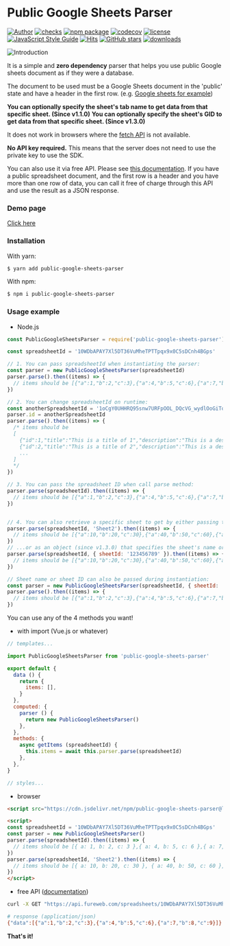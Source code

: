 # Public Google Sheets Parser

[![Author](https://img.shields.io/badge/Author-fureweb-blue)](https://github.com/fureweb-com)
[![checks](https://img.shields.io/github/checks-status/fureweb-com/public-google-sheets-parser/main)](https://img.shields.io/github/checks-status/fureweb-com/public-google-sheets-parser/main)
[![npm package](https://img.shields.io/npm/v/public-google-sheets-parser.svg)](https://www.npmjs.com/package/public-google-sheets-parser)
[![codecov](https://img.shields.io/codecov/c/github/fureweb-com/public-google-sheets-parser)](https://codecov.io/gh/fureweb-com/public-google-sheets-parser)
[![license](https://img.shields.io/npm/l/public-google-sheets-parser)](https://github.com/fureweb-com/public-google-sheets-parser/blob/main/LICENSE)
[![JavaScript Style Guide](https://img.shields.io/badge/code_style-standard-brightgreen.svg)](https://standardjs.com)
[![Hits](https://hits.seeyoufarm.com/api/count/incr/badge.svg?url=https%3A%2F%2Fgithub.com%2Ffureweb-com%2Fpublic-google-sheets-parser)](https://hits.seeyoufarm.com)
[![GitHub stars](https://img.shields.io/github/stars/fureweb-com/public-google-sheets-parser)](https://github.com/fureweb-com/public-google-sheets-parser/stargazers)
[![downloads](https://img.shields.io/npm/dm/public-google-sheets-parser)](https://www.npmjs.com/package/public-google-sheets-parser)

![Introduction](introduction.png)

It is a simple and **zero dependency** parser that helps you use public Google sheets document as if they were a database.


The document to be used must be a Google Sheets document in the 'public' state and have a header in the first row. (e.g. [Google sheets for example](https://docs.google.com/spreadsheets/d/10WDbAPAY7Xl5DT36VuMheTPTTpqx9x0C5sDCnh4BGps/edit#gid=1839148703))

**You can optionally specify the sheet's tab name to get data from that specific sheet. (Since v1.1.0)**
**You can optionally specify the sheet's GID to get data from that specific sheet. (Since v1.3.0)**

It does not work in browsers where the [fetch API](https://caniuse.com/fetch) is not available.

**No API key required.** This means that the server does not need to use the private key to use the SDK.

You can also use it via free API. Please see [this documentation](https://api.fureweb.com).
If you have a public spreadsheet document, and the first row is a header and you have more than one row of data, you can call it free of charge through this API and use the result as a JSON response.

### Demo page
[Click here](http://fureweb.com/public-google-sheets-parser.html)

### Installation

With yarn:
```bash
$ yarn add public-google-sheets-parser
```

With npm:
```bash
$ npm i public-google-sheets-parser
```

### Usage example
- Node.js
```js
const PublicGoogleSheetsParser = require('public-google-sheets-parser')

const spreadsheetId = '10WDbAPAY7Xl5DT36VuMheTPTTpqx9x0C5sDCnh4BGps'

// 1. You can pass spreadsheetId when instantiating the parser:
const parser = new PublicGoogleSheetsParser(spreadsheetId)
parser.parse().then((items) => {
  // items should be [{"a":1,"b":2,"c":3},{"a":4,"b":5,"c":6},{"a":7,"b":8,"c":9}]
})

// 2. You can change spreadsheetId on runtime:
const anotherSpreadsheetId = '1oCgY0UHHRQ95snw7URFpOOL_DQcVG_wydlOoGiTof5E'
parser.id = anotherSpreadsheetId
parser.parse().then((items) => {
  /* items should be
  [
    {"id":1,"title":"This is a title of 1","description":"This is a description of 1","createdAt":"2020-11-12","modifiedAt":"2020-11-18"},
    {"id":2,"title":"This is a title of 2","description":"This is a description of 2","createdAt":"2020-11-12","modifiedAt":"2020-11-18"},
    ...
  ]
  */
})

// 3. You can pass the spreadsheet ID when call parse method:
parser.parse(spreadsheetId).then((items) => {
  // items should be [{"a":1,"b":2,"c":3},{"a":4,"b":5,"c":6},{"a":7,"b":8,"c":9}]
})


// 4. You can also retrieve a specific sheet to get by either passing the sheet name as a string (since v1.1.0):
parser.parse(spreadsheetId, 'Sheet2').then((items) => {
  // items should be [{"a":10,"b":20,"c":30},{"a":40,"b":50,"c":60},{"a":70,"b":80,"c":90}]
})
// ...or as an object (since v1.3.0) that specifies the sheet's name or ID. If both are provided, sheet ID is used:
parser.parse(spreadsheetId, { sheetId: '123456789' }).then((items) => {
  // items should be [{"a":10,"b":20,"c":30},{"a":40,"b":50,"c":60},{"a":70,"b":80,"c":90}]
})

// Sheet name or sheet ID can also be passed during instantiation:
const parser = new PublicGoogleSheetsParser(spreadsheetId, { sheetId: '123456789'})
parser.parse().then((items) => {
  // items should be [{"a":1,"b":2,"c":3},{"a":4,"b":5,"c":6},{"a":7,"b":8,"c":9}]
})


```

You can use any of the 4 methods you want!

- with import (Vue.js or whatever)
```js
// templates...

import PublicGoogleSheetsParser from 'public-google-sheets-parser'

export default {
  data () {
    return {
      items: [],
    }
  },
  computed: {
    parser () {
      return new PublicGoogleSheetsParser()
    },
  },
  methods: {
    async getItems (spreadsheetId) {
      this.items = await this.parser.parse(spreadsheetId)
    },
  },
}

// styles...
```


- browser
```html
<script src="https://cdn.jsdelivr.net/npm/public-google-sheets-parser@latest"></script>

<script>
const spreadsheetId = '10WDbAPAY7Xl5DT36VuMheTPTTpqx9x0C5sDCnh4BGps'
const parser = new PublicGoogleSheetsParser()
parser.parse(spreadsheetId).then((items) => {
  // items should be [{ a: 1, b: 2, c: 3 },{ a: 4, b: 5, c: 6 },{ a: 7, b: 8, c: 9 }]
})
parser.parse(spreadsheetId, 'Sheet2').then((items) => {
  // items should be [{ a: 10, b: 20, c: 30 }, { a: 40, b: 50, c: 60 }, { a: 70, b: 80, c: 90 }]
})
</script>
```

- free API ([documentation](https://api.fureweb.com))

```sh
curl -X GET "https://api.fureweb.com/spreadsheets/10WDbAPAY7Xl5DT36VuMheTPTTpqx9x0C5sDCnh4BGps" -H "accept: */*"

# response (application/json)
{"data":[{"a":1,"b":2,"c":3},{"a":4,"b":5,"c":6},{"a":7,"b":8,"c":9}]}
```
**That's it!**

